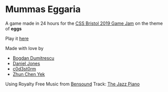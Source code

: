 # Mummas Eggaria
A game made in 24 hours for the [CSS Bristol 2019 Game Jam](https://cssbristol.co.uk/events/2019_11_22_Explore_week_game_jam/) on the theme of **eggs**

Play it [here](https://eggaria.danjones.dev)

Made with love by
- [Bogdan Dumitrescu](https://github.com/bogdumi)
- [Daniel Jones](https://github.com/danjones1618)
- [c0d3st0rm](https://github.com/c0d3st0rm)
- [Zhun Chen Yek](https://github.com/skyrah1/)

Using Royalty Free Music from [Bensound](www.bensound.com)
Track: [The Jazz Piano](https://www.bensound.com/royalty-free-music/track/the-jazz-piano)
